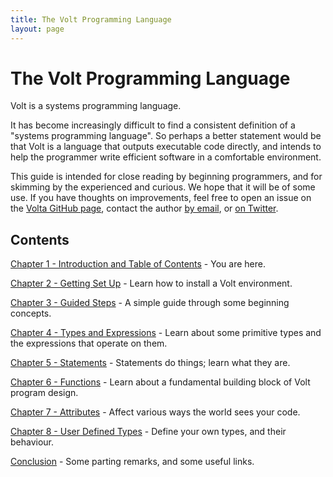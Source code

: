 ```yaml
---
title: The Volt Programming Language
layout: page
---
```

# The Volt Programming Language

Volt is a systems programming language.

It has become increasingly difficult to find a consistent definition of a "systems programming language". So perhaps a better statement would be that Volt is a language that outputs executable code directly, and intends to help the programmer write efficient software in a comfortable environment.

This guide is intended for close reading by beginning programmers, and for skimming by the experienced and curious. We hope that it will be of some use. If you have thoughts on improvements, feel free to open an issue on the [Volta GitHub page](https://github.com/VoltLang/Volta), contact the author [by email](mailto:b.helyer@gmail.com), or [on Twitter](https://twitter.com/bhelyer).

## Contents

[Chapter 1 - Introduction and Table of Contents](c1-intro.html) - You are here.

[Chapter 2 - Getting Set Up](c2-setup.html) - Learn how to install a Volt environment.

[Chapter 3 - Guided Steps](c3-steps.html) - A simple guide through some beginning concepts.

[Chapter 4 - Types and Expressions](c4-types-and-expressions.html) - Learn about some primitive types and the expressions that operate on them.

[Chapter 5 - Statements](c5-statements.html) - Statements do things; learn what they are.

[Chapter 6 - Functions](c6-functions.html) - Learn about a fundamental building block of Volt program design.

[Chapter 7 - Attributes](c7-attributes.html) - Affect various ways the world sees your code.

[Chapter 8 - User Defined Types](c8-user-types.html) - Define your own types, and their behaviour.

[Conclusion](conclusion.html) - Some parting remarks, and some useful links.
